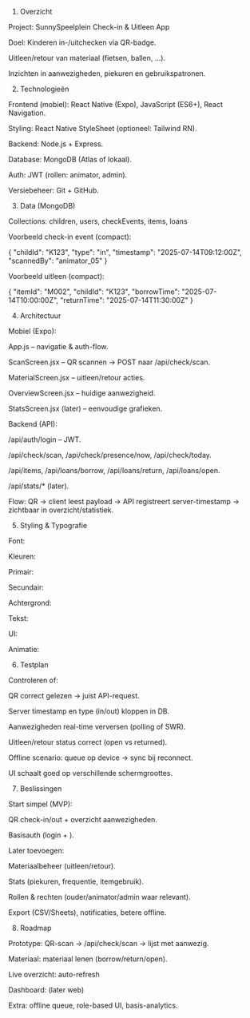 1) Overzicht

Project: SunnySpeelplein Check-in & Uitleen App

Doel:
Kinderen in-/uitchecken via QR-badge.

Uitleen/retour van materiaal (fietsen, ballen, …).

Inzichten in aanwezigheden, piekuren en gebruikspatronen.


2) Technologieën

Frontend (mobiel): React Native (Expo), JavaScript (ES6+), React Navigation.

Styling: React Native StyleSheet (optioneel: Tailwind RN).

Backend: Node.js + Express.

Database: MongoDB (Atlas of lokaal).

Auth: JWT (rollen: animator, admin).

Versiebeheer: Git + GitHub.


3) Data (MongoDB)

Collections: children, users, checkEvents, items, loans

Voorbeeld check-in event (compact):

{ "childId": "K123", "type": "in", "timestamp": "2025-07-14T09:12:00Z", "scannedBy": "animator_05" }


Voorbeeld uitleen (compact):

{ "itemId": "M002", "childId": "K123", "borrowTime": "2025-07-14T10:00:00Z", "returnTime": "2025-07-14T11:30:00Z" }


4) Architectuur

Mobiel (Expo):

App.js – navigatie & auth-flow.

ScanScreen.jsx – QR scannen → POST naar /api/check/scan.

MaterialScreen.jsx – uitleen/retour acties.

OverviewScreen.jsx – huidige aanwezigheid.

StatsScreen.jsx (later) – eenvoudige grafieken.

Backend (API):

/api/auth/login – JWT.

/api/check/scan, /api/check/presence/now, /api/check/today.

/api/items, /api/loans/borrow, /api/loans/return, /api/loans/open.

/api/stats/* (later).

Flow:
QR → client leest payload → API registreert server-timestamp → zichtbaar in overzicht/statistiek.


5) Styling & Typografie

Font: 

Kleuren:

Primair:

Secundair:

Achtergrond:

Tekst:

UI: 

Animatie: 


6) Testplan

Controleren of:

QR correct gelezen → juist API-request.

Server timestamp en type (in/out) kloppen in DB.

Aanwezigheden real-time verversen (polling of SWR).

Uitleen/retour status correct (open vs returned).

Offline scenario: queue op device → sync bij reconnect.

UI schaalt goed op verschillende schermgroottes.


7) Beslissingen

Start simpel (MVP):

QR check-in/out + overzicht aanwezigheden.

Basisauth (login + ).


Later toevoegen:

Materiaalbeheer (uitleen/retour).

Stats (piekuren, frequentie, itemgebruik).

Rollen & rechten (ouder/animator/admin waar relevant).

Export (CSV/Sheets), notificaties, betere offline.


8) Roadmap

Prototype: QR-scan → /api/check/scan → lijst met aanwezig.

Materiaal: materiaal lenen (borrow/return/open).

Live overzicht: auto-refresh

Dashboard:  (later web)

Extra: offline queue, role-based UI, basis-analytics.